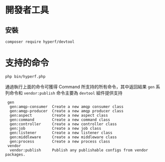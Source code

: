 # 開發者工具

## 安裝

```
composer require hyperf/devtool
```

# 支持的命令

```bash
php bin/hyperf.php
```

通過執行上面的命令可獲得 Command 所支持的所有命令，其中返回結果 `gen` 系列命令和 `vendor:publish` 命令主要為 `devtool` 組件提供支持

```
 gen
  gen:amqp-consumer  Create a new amqp consumer class
  gen:amqp-producer  Create a new amqp producer class
  gen:aspect         Create a new aspect class
  gen:command        Create a new command class
  gen:controller     Create a new controller class
  gen:job            Create a new job class
  gen:listener       Create a new listener class
  gen:middleware     Create a new middleware class
  gen:process        Create a new process class
 vendor
  vendor:publish     Publish any publishable configs from vendor packages.
```
